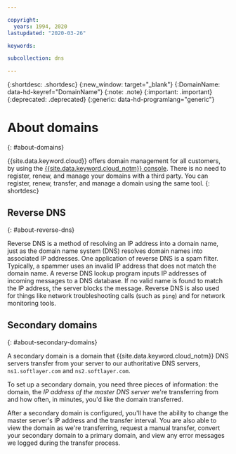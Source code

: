 ```yaml
---

copyright:
  years: 1994, 2020
lastupdated: "2020-03-26"

keywords: 

subcollection: dns

---
```



{:shortdesc: .shortdesc}
{:new_window: target="_blank"}
{:DomainName: data-hd-keyref="DomainName"}
{:note: .note}
{:important: .important}
{:deprecated: .deprecated}
{:generic: data-hd-programlang="generic"}

# About domains
{: #about-domains}

{{site.data.keyword.cloud}} offers domain management for all customers, by using the [{{site.data.keyword.cloud_notm}} console](https://{DomainName}/). There is no need to register, renew, and manage your domains with a third party. You can register, renew, transfer, and manage a domain using the same tool.
{: shortdesc}

## Reverse DNS
{: #about-reverse-dns}

Reverse DNS is a method of resolving an IP address into a domain name, just as the domain name system (DNS) resolves domain names into associated IP addresses. One application of reverse DNS is a spam filter. Typically, a spammer uses an invalid IP address that does not match the domain name. A reverse DNS lookup program inputs IP addresses of incoming messages to a DNS database. If no valid name is found to match the IP address, the server blocks the message. Reverse DNS is also used for things like network troubleshooting calls (such as `ping`) and for network monitoring tools.

## Secondary domains
{: #about-secondary-domains}

A secondary domain is a domain that {{site.data.keyword.cloud_notm}} DNS servers transfer from your server to our authoritative DNS servers, `ns1.softlayer.com` and `ns2.softlayer.com`.  

To set up a secondary domain, you need three pieces of information: the domain, the *IP address of the master DNS server* we're transferring from and how often, in minutes, you'd like the domain transferred.

After a secondary domain is configured, you'll have the ability to change the master server's IP address and the transfer interval. You are also able to view the domain as we're transferring, request a manual transfer, convert your secondary domain to a primary domain, and view any error messages we logged during the transfer process.
